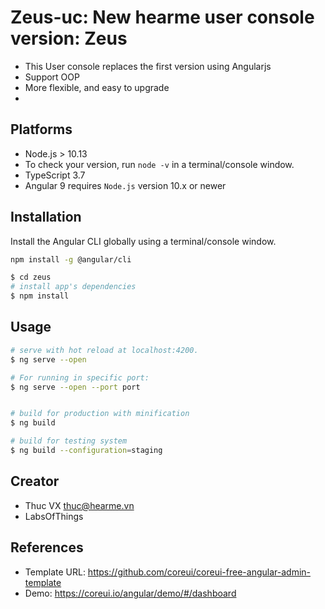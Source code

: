 
# Zeus-uc: New hearme user console version: Zeus
- This User console replaces the first version using Angularjs
- Support OOP
- More flexible, and easy to upgrade
- 

## Platforms
- Node.js > 10.13
- To check your version, run `node -v` in a terminal/console window.
- TypeScript 3.7
- Angular 9 requires `Node.js` version 10.x or newer    


## Installation
Install the Angular CLI globally using a terminal/console window.

```bash
npm install -g @angular/cli
```

``` bash
$ cd zeus
# install app's dependencies
$ npm install
```

## Usage
``` bash
# serve with hot reload at localhost:4200.
$ ng serve --open

# For running in specific port:
$ ng serve --open --port port


# build for production with minification
$ ng build

# build for testing system
$ ng build --configuration=staging 
```

## Creator
- Thuc VX <thuc@hearme.vn>
- LabsOfThings

## References
-	Template URL: https://github.com/coreui/coreui-free-angular-admin-template
-	Demo: https://coreui.io/angular/demo/#/dashboard 
